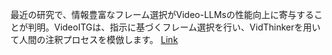 最近の研究で、情報豊富なフレーム選択がVideo-LLMsの性能向上に寄与することが判明。VideoITGは、指示に基づくフレーム選択を行い、VidThinkerを用いて人間の注釈プロセスを模倣します。
[Link](http://arxiv.org/abs/2507.13353v1)

